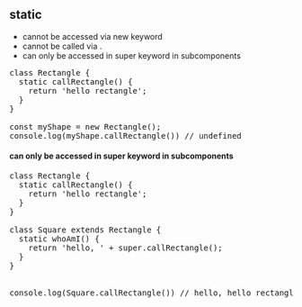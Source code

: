 ## static

- cannot be accessed via new keyword
- cannot be called via .
- can only be accessed in super keyword in subcomponents

<pre>
class Rectangle {
  static callRectangle() {
    return 'hello rectangle';
  }
}

const myShape = new Rectangle();
console.log(myShape.callRectangle()) // undefined
</pre>

#### can only be accessed in super keyword in subcomponents

<pre>
class Rectangle {
  static callRectangle() {
    return 'hello rectangle';
  }
}

class Square extends Rectangle {
  static whoAmI() {
    return 'hello, ' + super.callRectangle();
  }
}


console.log(Square.callRectangle()) // hello, hello rectangle
</pre>
